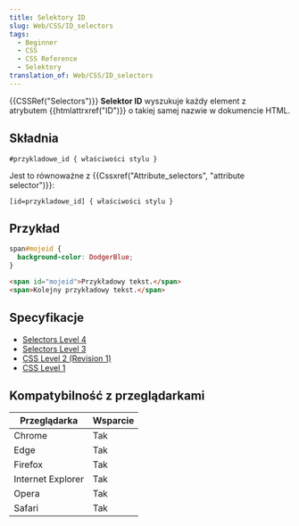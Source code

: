 ```yaml
---
title: Selektory ID
slug: Web/CSS/ID_selectors
tags:
  - Beginner
  - CSS
  - CSS Reference
  - Selektory
translation_of: Web/CSS/ID_selectors
---
```

{{CSSRef("Selectors")}}
**Selektor ID** wyszukuje każdy element z atrybutem {{htmlattrxref("ID")}} o takiej samej nazwie w dokumencie HTML.

## Składnia

    #przykladowe_id { właściwości stylu }

Jest to równoważne z {{Cssxref("Attribute_selectors", "attribute selector")}}:

    [id=przykladowe_id] { właściwości stylu }

## Przykład

```css
span#mojeid {
  background-color: DodgerBlue;
}
```

```html
<span id="mojeid">Przykładowy tekst.</span>
<span>Kolejny przykładowy tekst.</span>
```

## Specyfikacje

- [Selectors Level 4](https://drafts.csswg.org/selectors-4/#id-selectors)
- [Selectors Level 3](https://drafts.csswg.org/selectors-3/#id-selectors)
- [CSS Level 2 (Revision 1)](http://www.w3.org/TR/CSS2/selector.html#id-selectors)
- [CSS Level 1](http://www.w3.org/TR/CSS1/#id-as-selector)

## Kompatybilność z przeglądarkami

| **Przeglądarka**  | **Wsparcie** |
| ----------------- | ------------ |
| Chrome            | Tak          |
| Edge              | Tak          |
| Firefox           | Tak          |
| Internet Explorer | Tak          |
| Opera             | Tak          |
| Safari            | Tak          |
